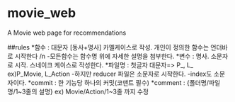 # movie_web
A Movie web page for recommendations

##rules
*함수 : 대문자 [동사+명사] 카멜케이스로 작성. 개인이 정의한 함수는 언더바로 시작한다 /n
       -모든함수는 함수명 위에 자세한 설명을 첨부한다.
*변수 : 명사. 소문자로 시작. 스네이크 케이스로 작성한다.
*파일명 : 첫글자 대문자=> P_, L_ ex)P_Movie, L_Action
        -하지만 reducer 파일은 소문자로 시작한다.
        -index도 소문자이다.
*commit : 한 기능당 하나의 커밋(코맨트 필수)
*comment : {폴더명/파일명/1~3줄의 설명} ex) Movie/Action/1~3줄 까지 수정

